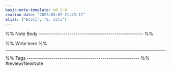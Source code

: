 ```yaml
---
basic-note-template: v0.2.0
reation-date: "2023:03:07-21:49:12"
alias: ["Ecoli", "E. coli"]
---
```


%% Note Body --------------------------------------------------- %%

%% Write here %%



___

%% Tags ------------------------------------------------------- %%
#review/NewNote